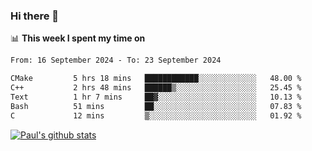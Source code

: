### Hi there 👋

📊 **This week I spent my time on**
<!--START_SECTION:waka-->

```txt
From: 16 September 2024 - To: 23 September 2024

CMake         5 hrs 18 mins   ████████████░░░░░░░░░░░░░   48.00 %
C++           2 hrs 48 mins   ██████▒░░░░░░░░░░░░░░░░░░   25.45 %
Text          1 hr 7 mins     ██▓░░░░░░░░░░░░░░░░░░░░░░   10.13 %
Bash          51 mins         ██░░░░░░░░░░░░░░░░░░░░░░░   07.83 %
C             12 mins         ▒░░░░░░░░░░░░░░░░░░░░░░░░   01.92 %
```

<!--END_SECTION:waka-->


[![Paul's github stats](https://github-readme-stats.vercel.app/api?username=mickeyouyou&theme=dracula&show_icons=true)](https://github.com/anuraghazra/github-readme-stats)
